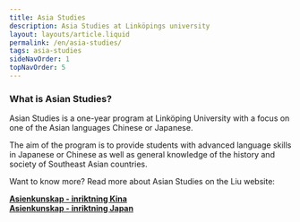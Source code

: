 ```yaml
---
title: Asia Studies
description: Asia Studies at Linköpings university
layout: layouts/article.liquid
permalink: /en/asia-studies/
tags: asia-studies
sideNavOrder: 1
topNavOrder: 5
--- 
```


### What is Asian Studies?

Asian Studies is a one-year program at Linköping University with a focus on one of the Asian languages Chinese or Japanese.

The aim of the program is to provide students with advanced language skills in Japanese or Chinese as well as general knowledge of the history and society of Southeast Asian countries.

Want to know more? Read more about Asian Studies on the Liu website:

**[Asienkunskap - inriktning Kina](https://liu.se/utbildning/program/6asik)**  
**[Asienkunskap - inriktning Japan](https://liu.se/utbildning/program/6asij)**
